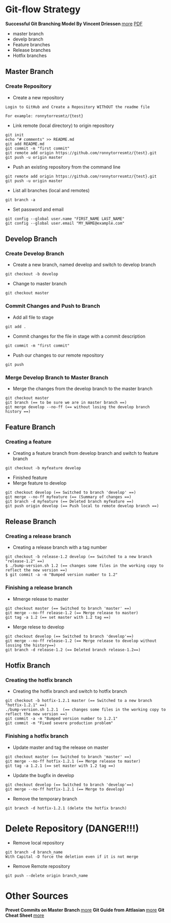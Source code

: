 # Git-flow Strategy 
<b> Successful Git Branching Model By Vincent Driessen </b> [more](https://nvie.com/posts/a-successful-git-branching-model/) [PDF](https://github.com/ronnytorresmtz/git-flow/blob/master/Git-branching-model.pdf)
- master branch 
- develp branch
- Feature branches
- Release branches
- Hotfix branches

## Master Branch
### Create Repository

- Create a new repository 
```
Login to GitHub and Create a Repository WIThOUT the readme file

For example: ronnytorresmtz/{test}

```

- Link remote (local directory) to origin repository

```
git init
echo "# comments" >> README.md
git add README.md
git commit -m "first commit"
git remote add origin https://github.com/ronnytorresmtz/{test}.git
git push -u origin master
```
- Push an existing repository from the command line
```
git remote add origin https://github.com/ronnytorresmtz/{test}.git
git push -u origin master
```
- List all branches (local and remotes)
```
git branch -a
```
- Set password and email
```
git config --global user.name "FIRST_NAME LAST_NAME"
git config --global user.email "MY_NAME@example.com"
```
## Develop Branch
### Create Develop Branch
- Create a new branch, named develop and switch to develop branch
```
git checkout -b develop
```
- Change to master branch
```
git checkout master
```
### Commit Changes and Push to Branch
- Add all file to stage
```
git add .
```
- Commit changes for the file in stage with a commit description
```
git commit -m "first commit"
```
- Push our changes to our remote repository
```
git push
```
### Merge Develop Branch to Master Branch
- Merge the changes from the develop branch to the master branch
```
git checkout master
git branch (== to be sure we are in master branch ==)
git merge develop --no-ff (== without losing the develop branch history ==)
```
## Feature Branch
### Creating a feature 
- Creating a feature branch from develop branch and switch to feature branch
```
git checkout -b myfeature develop
```
- Finished feature 
- Merge feature to develop
```
git checkout develop (== Switched to branch 'develop' ==)
git merge --no-ff myfeature (== (Summary of changes ==)
git branch -d myfeature (== Deleted branch myfeature ==)
git push origin develop (== Push local to remote develop branch ==)
```
## Release Branch
### Creating a release branch
- Creating a release branch with a tag number
```
git checkout -b release-1.2 develop (== Switched to a new branch "release-1.2" ==)
$ ./bump-version.sh 1.2 (== changes some files in the working copy to reflect the new version ==)
$ git commit -a -m "Bumped version number to 1.2"
```
### Finishing a release branch

- Mmerge release to master
```
git checkout master (== Switched to branch 'master' ==)
git merge --no-ff release-1.2 (== Merge release to master)
git tag -a 1.2 (== set master with 1.2 tag ==)
```
- Merge relese to develop
```
git checkout develop (== Switched to branch 'develop'==)
git merge --no-ff release-1.2 (== Merge release to develop without lossing the history==)
git branch -d release-1.2 (== Deleted branch release-1.2==)
```
## Hotfix Branch
### Creating the hotfix branch 
- Creating the hotfix branch and switch to hotfix branch
```
git checkout -b hotfix-1.2.1 master (== Switched to a new branch "hotfix-1.2.1" ==)
./bump-version.sh 1.2.1  (== changes some files in the working copy to reflect the new version ==)
git commit -a -m "Bumped version number to 1.2.1"
git commit -m "Fixed severe production problem"
```
### Finishing a hotfix branch
- Update master and tag the release on master
```
git checkout master (== Switched to branch 'master' ==)
git merge --no-ff hotfix-1.2.1 (== Merge release to master)
git tag -a 1.2.1 (== set master with 1.2 tag ==)
```
- Update the bugfix in develop
```
git checkout develop (== Switched to branch 'develop'==)
git merge --no-ff hotfix-1.2.1 (== Merge to develop)
```
- Remove the temporary branch
```
git branch -d hotfix-1.2.1 (delete the hotfix branch)
```

# Delete Repository (DANGER!!!)
- Remove local repository
```
git branch -d branch_name
With Capital -D force the deletion even if it is not merge
```

- Remove Remote repository
```
git push --delete origin branch_name
```

# Other Sources
<b> Prevet Commits on Master Branch </b> [more](https://stackoverflow.com/questions/40462111/git-prevent-commits-in-master-branch)
<b> Git Guide from Attlasian </b> [more](https://www.atlassian.com/git/tutorials/learn-git-with-bitbucket-cloud)
<b> Git Cheat Sheet </b> [more](https://github.com/ronnytorresmtz/git-flow/blob/master/atlassian-git-cheatsheet.pdf)
